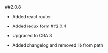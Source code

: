 ##2.0.8

- Added react router
- Added redux form
  ##2.0.4

- Upgraded to CRA 3

* Added changelog and removed lib from path
